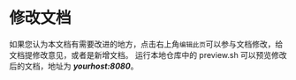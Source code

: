 # 修改文档

如果您认为本文档有需要改进的地方，点击右上角`编辑此页`可以参与文档修改，给文档提修改意见，或者是新增文档。
运行本地仓库中的 preview.sh 可以预览修改后的文档，地址为 ***yourhost:8080***。